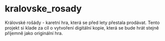 # kralovske_rosady
Královské rošády - karetní hra, která se před lety přestala prodávat. Tento projekt si klade za cíl o vytvoření digitální kopie, která se bude hrát stejně příjemně jako originální hra.
